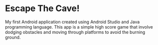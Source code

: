 # Escape The Cave!
 My first Android application created using Android Studio and Java programming language. This app is a simple high score game that involve dodging obstacles and moving through platforms to avoid the burning ground.
